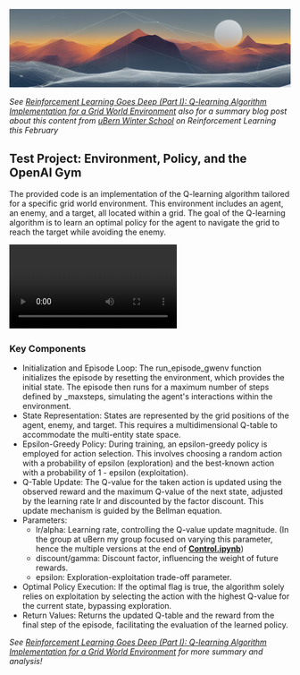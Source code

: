 ![ubern winter school banner](image.png)

_See [Reinforcement Learning Goes Deep (Part I): Q-learning Algorithm Implementation for a Grid World Environment](https://heseltime.github.io/rDai#rl-1) also for a summary blog post about this content from [uBern Winter School](https://www.dsl.unibe.ch/training/winter_schools/) on Reinforcement Learning this February_

## Test Project: Environment, Policy, and the OpenAI Gym

The provided code is an implementation of the Q-learning algorithm tailored for a specific grid world environment. This environment includes an agent, an enemy, and a target, all located within a grid. The goal of the Q-learning algorithm is to learn an optimal policy for the agent to navigate the grid to reach the target while avoiding the enemy.

![Sample Successful Run with Blind Enemy](../assets/video/sample_successful_run_RL_post.mp4)

### Key Components

* Initialization and Episode Loop: The run_episode_gwenv function initializes the episode by resetting the environment, which provides the initial state. The episode then runs for a maximum number of steps defined by _maxsteps, simulating the agent's interactions within the environment.
* State Representation: States are represented by the grid positions of the agent, enemy, and target. This requires a multidimensional Q-table to accommodate the multi-entity state space.
* Epsilon-Greedy Policy: During training, an epsilon-greedy policy is employed for action selection. This involves choosing a random action with a probability of epsilon (exploration) and the best-known action with a probability of 1 - epsilon (exploitation).
* Q-Table Update: The Q-value for the taken action is updated using the observed reward and the maximum Q-value of the next state, adjusted by the learning rate lr and discounted by the factor discount. This update mechanism is guided by the Bellman equation.
* Parameters:
    * lr/alpha: Learning rate, controlling the Q-value update magnitude. (In the group at uBern my group focused on varying this parameter, hence the multiple versions at the end of [**Control.ipynb**](https://github.com/heseltime/reinforcement-learning-ubern/blob/main/Control.ipynb))
    * discount/gamma: Discount factor, influencing the weight of future rewards.
    * epsilon: Exploration-exploitation trade-off parameter.
* Optimal Policy Execution: If the optimal flag is true, the algorithm solely relies on exploitation by selecting the action with the highest Q-value for the current state, bypassing exploration.
* Return Values: Returns the updated Q-table and the reward from the final step of the episode, facilitating the evaluation of the learned policy.

_See [Reinforcement Learning Goes Deep (Part I): Q-learning Algorithm Implementation for a Grid World Environment](https://heseltime.github.io/rDai#rl-1) for more summary and analysis!_
